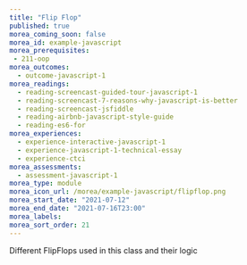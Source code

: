 ```yaml
---
title: "Flip Flop"
published: true
morea_coming_soon: false
morea_id: example-javascript
morea_prerequisites:
 - 211-oop
morea_outcomes:
  - outcome-javascript-1
morea_readings:
  - reading-screencast-guided-tour-javascript-1
  - reading-screencast-7-reasons-why-javascript-is-better
  - reading-screencast-jsfiddle
  - reading-airbnb-javascript-style-guide
  - reading-es6-for
morea_experiences:
  - experience-interactive-javascript-1
  - experience-javascript-1-technical-essay
  - experience-ctci
morea_assessments:
  - assessment-javascript-1
morea_type: module
morea_icon_url: /morea/example-javascript/flipflop.png
morea_start_date: "2021-07-12"
morea_end_date: "2021-07-16T23:00"
morea_labels:
morea_sort_order: 21
---
```

Different FlipFlops used in this class and their logic

